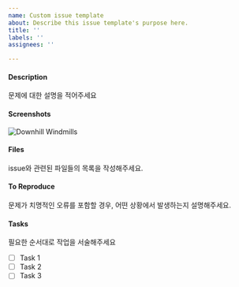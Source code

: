 ```yaml
---
name: Custom issue template
about: Describe this issue template's purpose here.
title: ''
labels: ''
assignees: ''

---
```


#### Description
문제에 대한 설명을 적어주세요

#### Screenshots
![Downhill Windmills](http://i.giphy.com/KO8AG2EByqkFi.gif)

#### Files
issue와 관련된 파일들의 목록을 작성해주세요.

#### To Reproduce
문제가 치명적인 오류를 포함할 경우, 어떤 상황에서 발생하는지 설명해주세요.

#### Tasks
필요한 순서대로 작업을 서술해주세요
- [ ] Task 1
- [ ] Task 2
- [ ] Task 3
